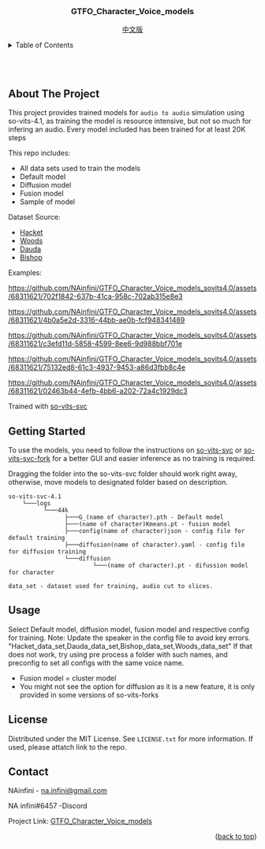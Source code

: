 <!-- Improved compatibility of back to top link: See: https://github.com/othneildrew/Best-README-Template/pull/73 -->
<a name="readme-top"></a>
<!--
*** Thanks for checking out the Best-README-Template. If you have a suggestion
*** that would make this better, please fork the repo and create a pull request
*** or simply open an issue with the tag "enhancement".
*** Don't forget to give the project a star!
*** Thanks again! Now go create something AMAZING! :D
-->



<!-- PROJECT LOGO -->
<br />
<div align="center">

  <h3 align="center">GTFO_Character_Voice_models</h3>
  
  [中文版](README_ZH.md)
</div>

  


<!-- TABLE OF CONTENTS -->
<details>
  <summary>Table of Contents</summary>
  <ol>
    <li>
      <a href="#about-the-project">About The Project</a>
    </li>
    <li>
      <a href="#getting-started">Getting Started</a>
    </li>
    <li><a href="#license">License</a></li>
    <li><a href="#contact">Contact</a></li>
  </ol>
</details>

<br/></br>
<!-- ABOUT THE PROJECT -->
## About The Project


This project provides trained models for `audio to audio` simulation using so-vits-4.1, as training the model is resource intensive, but not so much for infering an audio. Every model included has been trained for at least 20K steps

This repo includes:
* All data sets used to train the models
* Default model
* Diffusion model
* Fusion model
* Sample of model



Dataset Source:
* [Hacket](https://youtu.be/eX5f9dVZP2A)
* [Woods](https://www.youtube.com/watch?v=UE5h4AowjoU)
* [Dauda](https://www.youtube.com/watch?v=kgdOFGUQMVA)
* [Bishop](https://www.youtube.com/watch?v=OJp-yALvqGU)

Examples:

https://github.com/NAinfini/GTFO_Character_Voice_models_sovits4.0/assets/68311621/702f1842-637b-41ca-958c-702ab315e8e3

https://github.com/NAinfini/GTFO_Character_Voice_models_sovits4.0/assets/68311621/4b0a5e2d-3316-44bb-ae0b-fcf948341489

https://github.com/NAinfini/GTFO_Character_Voice_models_sovits4.0/assets/68311621/c3efd11d-5858-4599-8ee6-9d988bbf701e

https://github.com/NAinfini/GTFO_Character_Voice_models_sovits4.0/assets/68311621/75132ed8-61c3-4937-9453-a86d3fbb8c4e

https://github.com/NAinfini/GTFO_Character_Voice_models_sovits4.0/assets/68311621/02463b44-4efb-4bb6-a202-72a4c1929dc3



Trained with [so-vits-svc](https://github.com/svc-develop-team/so-vits-svc/tree/4.0)



<!-- GETTING STARTED -->
## Getting Started

To use the models, you need to follow the instructions on [so-vits-svc](https://github.com/svc-develop-team/so-vits-svc/tree/4.0) or [so-vits-svc-fork](https://github.com/voicepaw/so-vits-svc-fork) for a better GUI and easier inference as no training is required.


Dragging the folder into the so-vits-svc folder should work right away, otherwise, move models to designated folder based on description.
```
so-vits-svc-4.1
    └───logs
          └───44k
                ├───G_(name of character).pth - Default model
                ├───(name of character)Kmeans.pt - fusion model
                ├───config(name of character)json - config file for default training
                ├───diffusion(name of character).yaml - config file for diffusion training
                └───diffusion
                        └───(name of character).pt - difussion model for character

data_set - dataset used for training, audio cut to slices.
```

<!-- USAGE EXAMPLES -->
## Usage

Select Default model, diffusion model, fusion model and respective config for training.
Note: Update the speaker in the config file to avoid key errors.
"Hacket_data_set,Dauda_data_set,Bishop_data_set,Woods_data_set"
If that does not work, try using pre process a folder with such names, and preconfig to set all configs with the same voice name. 
* Fusion model = cluster model
* You might not see the option for diffusion as it is a new feature, it is only provided in some versions of so-vits-forks





<!-- LICENSE -->
## License

Distributed under the MIT License. See `LICENSE.txt` for more information.
If used, please attatch link to the repo.



<!-- CONTACT -->
## Contact

NAinfini - na.infini@gmail.com

NA infini#6457 -Discord

Project Link: [GTFO_Character_Voice_models](https://github.com/NAinfini/GTFO_Character_Voice_models_sovits4.0)

<p align="right">(<a href="#readme-top">back to top</a>)</p>

